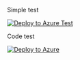 Simple test

[![Deploy to Azure Test](https://aka.ms/deploytoazurebutton)](https://portal.azure.com/#create/Microsoft.Template/uri/https%3A%2F%2Fraw.githubusercontent.com%2Fgailzmicrosoft%2FSampleApp%2Fmain%2FDeployment%2Fdeploytest.json)

Code test

[![Deploy to Azure](https://aka.ms/deploytoazurebutton)](https://portal.azure.com/#create/Microsoft.Template/uri/https%3A%2F%2Fraw.githubusercontent.com%2Fgailzmicrosoft%2FSampleApp%2Fmain%2FDeployment%2Fdeploy.json)


